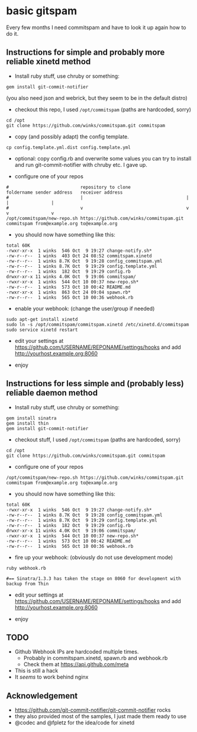 # basic gitspam

Every few months I need commitspam and have to look it up again how to do it.

## Instructions for simple and probably more reliable xinetd method

  * Install ruby stuff, use chruby or something:
```
gem install git-commit-notifier
```
  (you also need json and webrick, but they seem to be in the default distro)
  * checkout this repo, I used `/opt/commitspam` (paths are hardcoded, sorry)
```
cd /opt
git clone https://github.com/winks/commitspam.git commitspam
```
  * copy (and possibly adapt) the config template.
```
cp config.template.yml.dist config.template.yml
```

  * optional: copy config.rb and overwrite some values
    you can try to install and run git-commit-notifier with chruby etc. I gave up.

  * configure one of your repos
```
#                           repository to clone                     foldername sender address   receiver address
#                           |                                       |          |                |
#                           v                                       v          v                v
/opt/commitspam/new-repo.sh https://github.com/winks/commitspam.git commitspam from@example.org to@example.org
```

  * you should now have something like this:
```
total 60K
-rwxr-xr-x  1 winks  546 Oct  9 19:27 change-notify.sh*
-rw-r--r--  1 winks  403 Oct 24 08:52 commitspam.xinetd
-rw-r--r--  1 winks 8.7K Oct  9 19:28 config_commitspam.yml
-rw-r--r--  1 winks 8.7K Oct  9 19:29 config.template.yml
-rw-r--r--  1 winks  182 Oct  9 19:29 config.rb
drwxr-xr-x 11 winks 4.0K Oct  9 19:06 commitspam/
-rwxr-xr-x  1 winks  544 Oct 10 00:37 new-repo.sh*
-rw-r--r--  1 winks  573 Oct 10 00:42 README.md
-rwxr-xr-x  1 winks  863 Oct 24 09:04 spawn.rb*
-rw-r--r--  1 winks  565 Oct 10 00:36 webhook.rb
```

  * enable your webhook: (change the user/group if needed)
```
sudo apt-get install xinetd
sudo ln -s /opt/commitspam/commitspam.xinetd /etc/xinetd.d/commitspam
sudo service xinetd restart
```

  * edit your settings at https://github.com/USERNAME/REPONAME/settings/hooks
and add http://yourhost.example.org:8060

  * enjoy


## Instructions for less simple and (probably less) reliable daemon method

  * Install ruby stuff, use chruby or something:
```
gem install sinatra
gem install thin
gem install git-commit-notifier
```
  * checkout stuff, I used `/opt/commitspam` (paths are hardcoded, sorry)
```
cd /opt
git clone https://github.com/winks/commitspam.git commitspam
```

  * configure one of your repos
```
/opt/commitspam/new-repo.sh https://github.com/winks/commitspam.git commitspam from@example.org to@example.org
```

  * you should now have something like this:
```
total 60K
-rwxr-xr-x  1 winks  546 Oct  9 19:27 change-notify.sh*
-rw-r--r--  1 winks 8.7K Oct  9 19:28 config_commitspam.yml
-rw-r--r--  1 winks 8.7K Oct  9 19:29 config.template.yml
-rw-r--r--  1 winks  182 Oct  9 19:29 config.rb
drwxr-xr-x 11 winks 4.0K Oct  9 19:06 commitspam/
-rwxr-xr-x  1 winks  544 Oct 10 00:37 new-repo.sh*
-rw-r--r--  1 winks  573 Oct 10 00:42 README.md
-rw-r--r--  1 winks  565 Oct 10 00:36 webhook.rb
```

  * fire up your webhook: (obviously do not use development mode)
```
ruby webhook.rb

#== Sinatra/1.3.3 has taken the stage on 8060 for development with backup from Thin
```

  * edit your settings at https://github.com/USERNAME/REPONAME/settings/hooks
and add http://yourhost.example.org:8060

  * enjoy

## TODO

  * Github Webhook IPs are hardcoded multiple times.
    * Probably in commitspam.xinetd, spawn.rb and webhook.rb
    * Check them at https://api.github.com/meta
  * This is still a hack
  * It *seems* to work behind nginx

## Acknowledgement

  * https://github.com/git-commit-notifier/git-commit-notifier rocks
  * they also provided most of the samples, I just made them ready to use
  * @codec and @fpletz for the idea/code for xinetd
